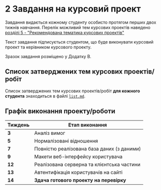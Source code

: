 # 2 Завдання на курсовий проект

Завдання видається кожному студенту особисто протягом перших двох
тижнів навчання. Перелік можливий тем курсових проектів наведено [розділі 5 - "Рекомендована тематика курсових проектів"](ch5.md)

Текст завдання підписується студентом, що буде виконувати курсовий
проект та керівником курсового проекту.

Зразок завдання розміщено у Додатку В.

## Список затверджених тем курсових проектів/робіт

Список затверджених тем курсових проектів/робіт **для кожного студента** знаходиться в файлі [`list.md`](list.md).

## Графік виконання проекту/роботи

Тиждень | Етап виконання
--------|---------------
**3**   | Аналіз вимог
**5**   | Нормалізовані відношення
**7**   | Повністю реалізована база даних (з даними)
**9**   | Макети веб-інтерфейсу користувача
**12**  | Реалізована серверна та клієнтська частини
**13**  | Автентифікація користувачів на сайті
**14**  | **Здача готового проекту на перевірку**
